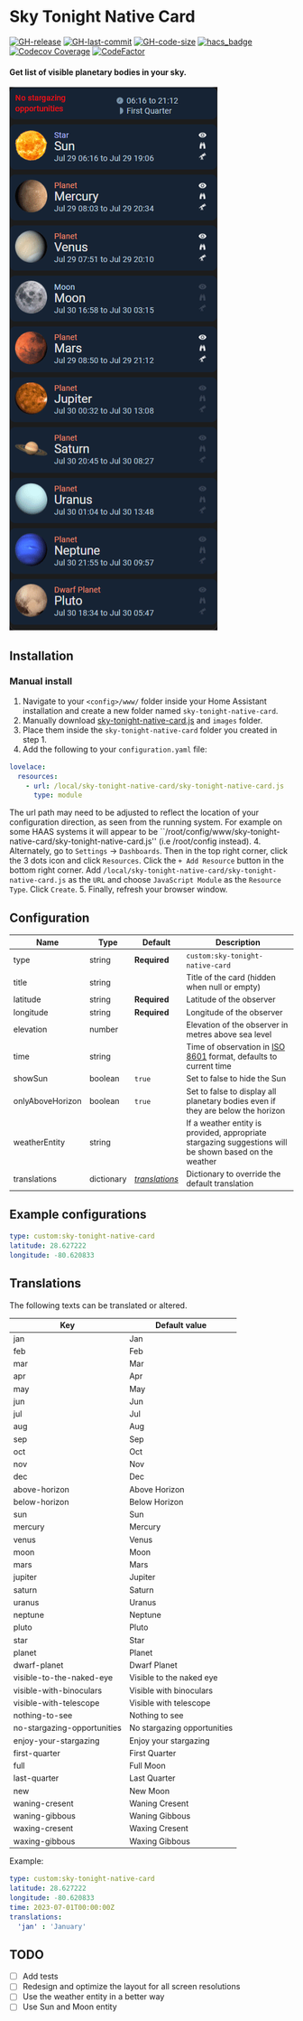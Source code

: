 # Sky Tonight Native Card

[![GH-release](https://img.shields.io/github/v/release/wwwescape/sky-tonight-native-card.svg?style=flat-square)](https://github.com/wwwescape/sky-tonight-native-card/releases)
[![GH-last-commit](https://img.shields.io/github/last-commit/wwwescape/sky-tonight-native-card.svg?style=flat-square)](https://github.com/wwwescape/sky-tonight-native-card/commits/master)
[![GH-code-size](https://img.shields.io/github/languages/code-size/wwwescape/sky-tonight-native-card.svg?color=red&style=flat-square)](https://github.com/wwwescape/sky-tonight-native-card)
[![hacs_badge](https://img.shields.io/badge/HACS-Default-41BDF5.svg?style=flat-square)](https://github.com/hacs/default)
[![Codecov Coverage](https://img.shields.io/codecov/c/github/wwwescape/sky-tonight-native-card/main.svg?style=flat-square)](https://codecov.io/gh/wwwescape/sky-tonight-native-card/)
[![CodeFactor](https://www.codefactor.io/repository/github/wwwescape/sky-tonight-native-card/badge?style=flat-square)](https://www.codefactor.io/repository/github/wwwescape/sky-tonight-native-card)


#### Get list of visible planetary bodies in your sky.

![Example](example.png)

## Installation


### Manual install
1. Navigate to your `<config>/www/` folder inside your Home Assistant installation and create a new folder named `sky-tonight-native-card`.
2. Manually download [sky-tonight-native-card.js](https://raw.githubusercontent.com/wwwescape/sky-tonight-native-card/main/sky-tonight-native-card.js) and `images` folder.
3. Place them inside the `sky-tonight-native-card` folder you created in step 1.
4. Add the following to your `configuration.yaml` file:
  ```yaml
  lovelace:
    resources:
      - url: /local/sky-tonight-native-card/sky-tonight-native-card.js
        type: module
  ```
The url path may need to be adjusted to reflect the location of your configuration direction, as seen from the running system.  For example on some HAAS systems it will appear to be ``/root/config/www/sky-tonight-native-card/sky-tonight-native-card.js''  (i.e /root/config instead).
4. Alternately, go to `Settings` -> `Dashboards`. Then in the top right corner, click the 3 dots icon and click `Resources`. Click the `+ Add Resource` button in the bottom right corner. Add `/local/sky-tonight-native-card/sky-tonight-native-card.js` as the `URL` and choose `JavaScript Module` as the `Resource Type`. Click `Create`.
5. Finally, refresh your browser window.

## Configuration

| Name              | Type          | Default                               | Description                                                                                                                     |
| ----------------- | ------------- | ------------------------------------- | ------------------------------------------------------------------------------------------------------------------------------- |
| type              | string        | **Required**                          | `custom:sky-tonight-native-card`                                                                                                |
| title             | string        |                                       | Title of the card (hidden when null or empty)                                                                                   |
| latitude          | string        | **Required**                          | Latitude of the observer                                                                                                        |
| longitude         | string        | **Required**                          | Longitude of the observer                                                                                                       |
| elevation         | number        |                                       | Elevation of the observer in metres above sea level                                                                             |
| time              | string        |                                       | Time of observation in [ISO 8601](https://en.wikipedia.org/wiki/ISO_8601) format, defaults to current time                      |
| showSun           | boolean       | `true`                                | Set to false to hide the Sun                                                                                                    |
| onlyAboveHorizon  | boolean       | `true`                                | Set to false to display all planetary bodies even if they are below the horizon                                                 |
| weatherEntity     | string        |                                       | If a weather entity is provided, appropriate stargazing suggestions will be shown based on the weather                          |
| translations      | dictionary    |  _[translations](#Translations)_      | Dictionary to override the default translation                                                                                  |

## Example configurations

```yaml
type: custom:sky-tonight-native-card
latitude: 28.627222
longitude: -80.620833
```

## Translations

The following texts can be translated or altered.

| Key                         | Default value               |
| --------------------------- | --------------------------- |
| jan                         | Jan                         | 
| feb                         | Feb                         | 
| mar                         | Mar                         | 
| apr                         | Apr                         | 
| may                         | May                         | 
| jun                         | Jun                         | 
| jul                         | Jul                         | 
| aug                         | Aug                         | 
| sep                         | Sep                         | 
| oct                         | Oct                         | 
| nov                         | Nov                         | 
| dec                         | Dec                         | 
| above-horizon               | Above Horizon               | 
| below-horizon               | Below Horizon               | 
| sun                         | Sun                         | 
| mercury                     | Mercury                     | 
| venus                       | Venus                       | 
| moon                        | Moon                        | 
| mars                        | Mars                        | 
| jupiter                     | Jupiter                     | 
| saturn                      | Saturn                      | 
| uranus                      | Uranus                      | 
| neptune                     | Neptune                     | 
| pluto                       | Pluto                       | 
| star                        | Star                        | 
| planet                      | Planet                      | 
| dwarf-planet                | Dwarf Planet                | 
| visible-to-the-naked-eye    | Visible to the naked eye    | 
| visible-with-binoculars     | Visible with binoculars     | 
| visible-with-telescope      | Visible with telescope      | 
| nothing-to-see              | Nothing to see              | 
| no-stargazing-opportunities | No stargazing opportunities | 
| enjoy-your-stargazing       | Enjoy your stargazing       | 
| first-quarter               | First Quarter               | 
| full                        | Full Moon                   | 
| last-quarter                | Last Quarter                | 
| new                         | New Moon                    | 
| waning-cresent              | Waning Cresent              | 
| waning-gibbous              | Waning Gibbous              | 
| waxing-cresent              | Waxing Cresent              | 
| waxing-gibbous              | Waxing Gibbous              | 

Example:

```yaml
type: custom:sky-tonight-native-card
latitude: 28.627222
longitude: -80.620833
time: 2023-07-01T00:00:00Z
translations: 
  'jan' : 'January' 
```


## TODO
- [ ] Add tests
- [ ] Redesign and optimize the layout for all screen resolutions
- [ ] Use the weather entity in a better way
- [ ] Use Sun and Moon entity
